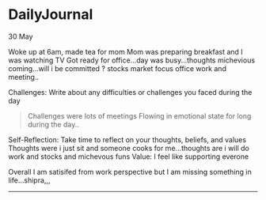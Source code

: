 # DailyJournal


30 May

Woke up at 6am, made tea for mom
Mom was preparing breakfast and I was watching TV
Got ready for office...day was busy...thoughts michevious coming...will i be committed ?
stocks market focus
office work and meeting..

Challenges: Write about any difficulties or challenges you faced during the day
>Challenges were lots of meetings
> Flowing in emotional state for long during the day..

Self-Reflection: Take time to reflect on your thoughts, beliefs, and values
Thoughts were i just sit and someone cooks for me...thoughts are i will do work and stocks and michevous funs
Value: I feel like supporting everone

Overall I am satisifed from work perspective but I am missing something in life...shipra,,,

***************************************************************************************************************************************************************
